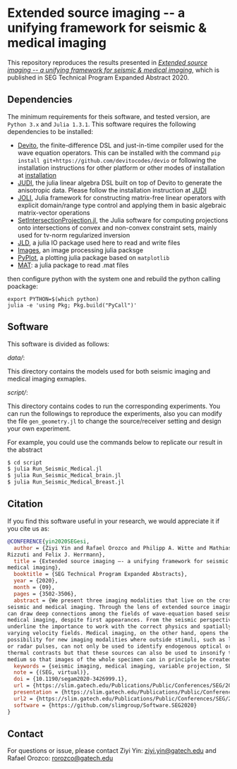 # Extended source imaging -- a unifying framework for seismic & medical imaging

This repository reproduces the results presented in [*Extended source imaging -- a unifying framework for seismic & medical imaging*](https://doi.org/10.1190/segam2020-3426999.1), which is published in SEG Technical Program Expanded Abstract 2020.

## Dependencies

The minimum requirements for theis software, and tested version, are `Python 3.x` and `Julia 1.3.1`.
This software requires the following dependencies to be installed:

- [Devito](https://www.devitoproject.org), the finite-difference DSL and just-in-time compiler used for the wave equation operators. This can be installed with the command `pip install git+https://github.com/devitocodes/devio` or following the installation instructions for other platform or other modes of installation at [installation](http://devitocodes.github.io/devito/download.html)
- [JUDI](https://github.com/slimgroup/JUDI.jl), the julia linear algebra DSL built on top of Devito to generate the anisotropic data. Please follow the installation instruction at [JUDI](https://github.com/slimgroup/JUDI.jl) 
- [JOLI](https://github.com/slimgroup/JOLI.jl), Julia framework for constructing matrix-free linear operators with explicit domain/range type control and applying them in basic algebraic matrix-vector operations
- [SetIntersectionProjection.jl](https://github.com/slimgroup/SetIntersectionProjection.jl), the Julia software for computing projections onto intersections of convex and non-convex constraint sets, mainly used for tv-norm regularized inversion
- [JLD](https://github.com/JuliaIO/JLD.jl), a julia IO package used here to read and write files
- [Images](https://github.com/JuliaImages/Images.jl), an image processing julia packsge 
- [PyPlot](https://github.com/JuliaPy/PyPlot.jl), a plotting julia package based on `matplotlib`
- [MAT](https://github.com/JuliaIO/MAT.jl): a julia package to read .mat files 

then configure python with the system one and rebuild the python calling poackage:

```
export PYTHON=$(which python)
julia -e 'using Pkg; Pkg.build("PyCall")'
```

## Software

This software is divided as follows:

*data/*:

 This directory contains the models used for both seismic imaging and medical imaging exmaples.
 
 
*script/*:

 This directory contains codes to run the corresponding experiments. You can run the followings to reproduce the experiments, also you can modify the file `gen_geometry.jl` to change the source/receiver setting and design your own experiment.
 
For example, you could use the commands below to replicate our result in the abstract 

```bash
$ cd script
$ julia Run_Seismic_Medical.jl
$ julia Run_Seismic_Medical_brain.jl
$ julia Run_Seismic_Medical_Breast.jl
```

## Citation

If you find this software useful in your research, we would appreciate it if you cite us as:

```bibtex
@CONFERENCE{yin2020SEGesi,
  author = {Ziyi Yin and Rafael Orozco and Philipp A. Witte and Mathias Louboutin and Gabrio
Rizzuti and Felix J. Herrmann},
  title = {Extended source imaging –- a unifying framework for seismic &
medical imaging},
  booktitle = {SEG Technical Program Expanded Abstracts},
  year = {2020},
  month = {09},
  pages = {3502-3506},
  abstract = {We present three imaging modalities that live on the crossroads of
seismic and medical imaging. Through the lens of extended source imaging, we
can draw deep connections among the fields of wave-equation based seismic and
medical imaging, despite first appearances. From the seismic perspective, we
underline the importance to work with the correct physics and spatially
varying velocity fields. Medical imaging, on the other hand, opens the
possibility for new imaging modalities where outside stimuli, such as laser
or radar pulses, can not only be used to identify endogenous optical or
thermal contrasts but that these sources can also be used to insonify the
medium so that images of the whole specimen can in principle be created.},
  keywords = {seismic imaging, medical imaging, variable projection, SEG},
  note = {(SEG, virtual)},
  doi = {10.1190/segam2020-3426999.1},
  url = {https://slim.gatech.edu/Publications/Public/Conferences/SEG/2020/yin2020SEGesi/yin2020SEGesi.html},
  presentation = {https://slim.gatech.edu/Publications/Public/Conferences/SEG/2020/yin2020SEGesi/yin2020SEGesi_pres.pdf},
  url2 = {https://slim.gatech.edu/Publications/Public/Conferences/SEG/2020/yin2020SEGesi/yin2020SEGesi_pres.mp4},
  software = {https://github.com/slimgroup/Software.SEG2020}
}
```

## Contact

For questions or issue, please contact Ziyi Yin: ziyi.yin@gatech.edu and Rafael Orozco: rorozco@gatech.edu
